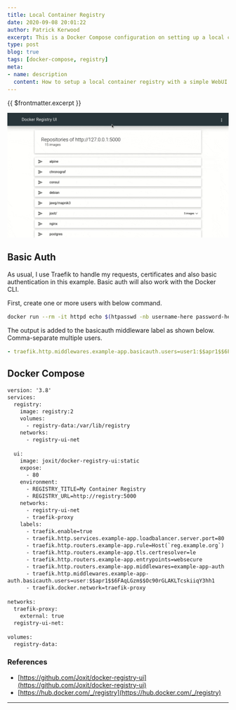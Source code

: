 ```yaml
---
title: Local Container Registry
date: 2020-09-08 20:01:22
author: Patrick Kerwood
excerpt: This is a Docker Compose configuration on setting up a local container registry. It uses the official docker registry image and puts a simple WebUI in front with basic authentication.
type: post
blog: true
tags: [docker-compose, registry]
meta:
- name: description
  content: How to setup a local container registry with a simple WebUI.
---
```


{{ $frontmatter.excerpt }}


![](./reg-ui.gif)

## Basic Auth
As usual, I use Traefik to handle my requests, certificates and also basic authentication in this example. Basic auth will also work with the Docker CLI.

First, create one or more users with below command. 
```sh
docker run --rm -it httpd echo $(htpasswd -nb username-here password-here) | sed -e s/\\$/\\$\\$/g
```

The output is added to the basicauth middleware label as shown below. Comma-separate multiple users.

```yaml
- traefik.http.middlewares.example-app.basicauth.users=user1:$$apr1$$6FAqLGzm$$Oc90rGLAKLTcskiiqY3hh1,user2:$$apr1$$6FAqLGzm$$Oc90rGLAKLTcskiiqY3hh1
```

## Docker Compose
```yaml{23,27}
version: '3.8'
services:
  registry:
    image: registry:2
    volumes:
      - registry-data:/var/lib/registry
    networks:
      - registry-ui-net

  ui:
    image: joxit/docker-registry-ui:static
    expose:
      - 80
    environment:
      - REGISTRY_TITLE=My Container Registry
      - REGISTRY_URL=http://registry:5000
    networks:
      - registry-ui-net
      - traefik-proxy
    labels:
      - traefik.enable=true
      - traefik.http.services.example-app.loadbalancer.server.port=80
      - traefik.http.routers.example-app.rule=Host(`reg.example.org`)
      - traefik.http.routers.example-app.tls.certresolver=le
      - traefik.http.routers.example-app.entrypoints=websecure
      - traefik.http.routers.example-app.middlewares=example-app-auth
      - traefik.http.middlewares.example-app-auth.basicauth.users=user:$$apr1$$6FAqLGzm$$Oc90rGLAKLTcskiiqY3hh1
      - traefik.docker.network=traefik-proxy

networks:
  traefik-proxy:
    external: true
  registry-ui-net:

volumes:
  registry-data:
```

### References
- [https://github.com/Joxit/docker-registry-ui](https://github.com/Joxit/docker-registry-ui)
- [https://hub.docker.com/_/registry](https://hub.docker.com/_/registry)
---